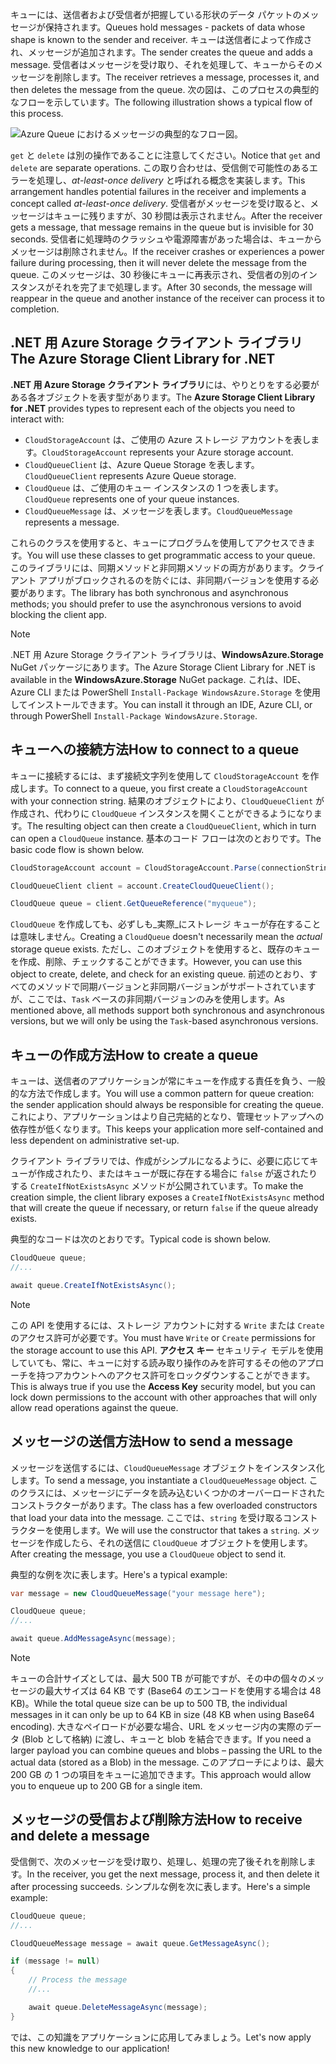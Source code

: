 <span data-ttu-id="76ce6-101">キューには、送信者および受信者が把握している形状のデータ パケットのメッセージが保持されます。</span><span class="sxs-lookup"><span data-stu-id="76ce6-101">Queues hold messages - packets of data whose shape is known to the sender and receiver.</span></span> <span data-ttu-id="76ce6-102">キューは送信者によって作成され、メッセージが追加されます。</span><span class="sxs-lookup"><span data-stu-id="76ce6-102">The sender creates the queue and adds a message.</span></span> <span data-ttu-id="76ce6-103">受信者はメッセージを受け取り、それを処理して、キューからそのメッセージを削除します。</span><span class="sxs-lookup"><span data-stu-id="76ce6-103">The receiver retrieves a message, processes it, and then deletes the message from the queue.</span></span> <span data-ttu-id="76ce6-104">次の図は、このプロセスの典型的なフローを示しています。</span><span class="sxs-lookup"><span data-stu-id="76ce6-104">The following illustration shows a typical flow of this process.</span></span>

![Azure Queue におけるメッセージの典型的なフロー図。](../media/6-message-flow.png)

<span data-ttu-id="76ce6-106">`get` と `delete` は別の操作であることに注意してください。</span><span class="sxs-lookup"><span data-stu-id="76ce6-106">Notice that `get` and `delete` are separate operations.</span></span> <span data-ttu-id="76ce6-107">この取り合わせは、受信側で可能性のあるエラーを処理し、_at-least-once delivery_ と呼ばれる概念を実装します。</span><span class="sxs-lookup"><span data-stu-id="76ce6-107">This arrangement handles potential failures in the receiver and implements a concept called _at-least-once delivery_.</span></span> <span data-ttu-id="76ce6-108">受信者がメッセージを受け取ると、メッセージはキューに残りますが、30 秒間は表示されません。</span><span class="sxs-lookup"><span data-stu-id="76ce6-108">After the receiver gets a message, that message remains in the queue but is invisible for 30 seconds.</span></span> <span data-ttu-id="76ce6-109">受信者に処理時のクラッシュや電源障害があった場合は、キューからメッセージは削除されません。</span><span class="sxs-lookup"><span data-stu-id="76ce6-109">If the receiver crashes or experiences a power failure during processing, then it will never delete the message from the queue.</span></span> <span data-ttu-id="76ce6-110">このメッセージは、30 秒後にキューに再表示され、受信者の別のインスタンスがそれを完了まで処理します。</span><span class="sxs-lookup"><span data-stu-id="76ce6-110">After 30 seconds, the message will reappear in the queue and another instance of the receiver can process it to completion.</span></span>

## <a name="the-azure-storage-client-library-for-net"></a><span data-ttu-id="76ce6-111">.NET 用 Azure Storage クライアント ライブラリ</span><span class="sxs-lookup"><span data-stu-id="76ce6-111">The Azure Storage Client Library for .NET</span></span>

<span data-ttu-id="76ce6-112">**.NET 用 Azure Storage クライアント ライブラリ**には、やりとりをする必要がある各オブジェクトを表す型があります。</span><span class="sxs-lookup"><span data-stu-id="76ce6-112">The **Azure Storage Client Library for .NET** provides types to represent each of the objects you need to interact with:</span></span>

- <span data-ttu-id="76ce6-113">`CloudStorageAccount` は、ご使用の Azure ストレージ アカウントを表します。</span><span class="sxs-lookup"><span data-stu-id="76ce6-113">`CloudStorageAccount` represents your Azure storage account.</span></span>
- <span data-ttu-id="76ce6-114">`CloudQueueClient` は、Azure Queue Storage を表します。</span><span class="sxs-lookup"><span data-stu-id="76ce6-114">`CloudQueueClient` represents Azure Queue storage.</span></span>
- <span data-ttu-id="76ce6-115">`CloudQueue` は、ご使用のキュー インスタンスの 1 つを表します。</span><span class="sxs-lookup"><span data-stu-id="76ce6-115">`CloudQueue` represents one of your queue instances.</span></span>
- <span data-ttu-id="76ce6-116">`CloudQueueMessage` は、メッセージを表します。</span><span class="sxs-lookup"><span data-stu-id="76ce6-116">`CloudQueueMessage` represents a message.</span></span>

<span data-ttu-id="76ce6-117">これらのクラスを使用すると、キューにプログラムを使用してアクセスできます。</span><span class="sxs-lookup"><span data-stu-id="76ce6-117">You will use these classes to get programmatic access to your queue.</span></span> <span data-ttu-id="76ce6-118">このライブラリには、同期メソッドと非同期メソッドの両方があります。クライアント アプリがブロックされるのを防ぐには、非同期バージョンを使用する必要があります。</span><span class="sxs-lookup"><span data-stu-id="76ce6-118">The library has both synchronous and asynchronous methods; you should prefer to use the asynchronous versions to avoid blocking the client app.</span></span>

> [!NOTE]
> <span data-ttu-id="76ce6-119">.NET 用 Azure Storage クライアント ライブラリは、**WindowsAzure.Storage** NuGet パッケージにあります。</span><span class="sxs-lookup"><span data-stu-id="76ce6-119">The Azure Storage Client Library for .NET is available in the **WindowsAzure.Storage** NuGet package.</span></span> <span data-ttu-id="76ce6-120">これは、IDE、Azure CLI または PowerShell `Install-Package WindowsAzure.Storage` を使用してインストールできます。</span><span class="sxs-lookup"><span data-stu-id="76ce6-120">You can install it through an IDE, Azure CLI, or through PowerShell `Install-Package WindowsAzure.Storage`.</span></span>

## <a name="how-to-connect-to-a-queue"></a><span data-ttu-id="76ce6-121">キューへの接続方法</span><span class="sxs-lookup"><span data-stu-id="76ce6-121">How to connect to a queue</span></span>

<span data-ttu-id="76ce6-122">キューに接続するには、まず接続文字列を使用して `CloudStorageAccount` を作成します。</span><span class="sxs-lookup"><span data-stu-id="76ce6-122">To connect to a queue, you first create a `CloudStorageAccount` with your connection string.</span></span> <span data-ttu-id="76ce6-123">結果のオブジェクトにより、`CloudQueueClient` が作成され、代わりに `CloudQueue` インスタンスを開くことができるようになります。</span><span class="sxs-lookup"><span data-stu-id="76ce6-123">The resulting object can then create a `CloudQueueClient`, which in turn can open a `CloudQueue` instance.</span></span> <span data-ttu-id="76ce6-124">基本のコード フローは次のとおりです。</span><span class="sxs-lookup"><span data-stu-id="76ce6-124">The basic code flow is shown below.</span></span>

```csharp
CloudStorageAccount account = CloudStorageAccount.Parse(connectionString);

CloudQueueClient client = account.CreateCloudQueueClient();

CloudQueue queue = client.GetQueueReference("myqueue");
```

<span data-ttu-id="76ce6-125">`CloudQueue` を作成しても、必ずしも_実際_にストレージ キューが存在することは意味しません。</span><span class="sxs-lookup"><span data-stu-id="76ce6-125">Creating a `CloudQueue` doesn't necessarily mean the _actual_ storage queue exists.</span></span> <span data-ttu-id="76ce6-126">ただし、このオブジェクトを使用すると、既存のキューを作成、削除、チェックすることができます。</span><span class="sxs-lookup"><span data-stu-id="76ce6-126">However, you can use this object to create, delete, and check for an existing queue.</span></span> <span data-ttu-id="76ce6-127">前述のとおり、すべてのメソッドで同期バージョンと非同期バージョンがサポートされていますが、ここでは、`Task` ベースの非同期バージョンのみを使用します。</span><span class="sxs-lookup"><span data-stu-id="76ce6-127">As mentioned above, all methods support both synchronous and asynchronous versions, but we will only be using the `Task`-based asynchronous versions.</span></span>

## <a name="how-to-create-a-queue"></a><span data-ttu-id="76ce6-128">キューの作成方法</span><span class="sxs-lookup"><span data-stu-id="76ce6-128">How to create a queue</span></span>

<span data-ttu-id="76ce6-129">キューは、送信者のアプリケーションが常にキューを作成する責任を負う、一般的な方法で作成します。</span><span class="sxs-lookup"><span data-stu-id="76ce6-129">You will use a common pattern for queue creation: the sender application should always be responsible for creating the queue.</span></span> <span data-ttu-id="76ce6-130">これにより、アプリケーションはより自己完結的となり、管理セットアップへの依存性が低くなります。</span><span class="sxs-lookup"><span data-stu-id="76ce6-130">This keeps your application more self-contained and less dependent on administrative set-up.</span></span> 

<span data-ttu-id="76ce6-131">クライアント ライブラリでは、作成がシンプルになるように、必要に応じてキューが作成されたり、またはキューが既に存在する場合に `false` が返されたりする `CreateIfNotExistsAsync` メソッドが公開されています。</span><span class="sxs-lookup"><span data-stu-id="76ce6-131">To make the creation simple, the client library exposes a `CreateIfNotExistsAsync` method that will create the queue if necessary, or return `false` if the queue already exists.</span></span> 

<span data-ttu-id="76ce6-132">典型的なコードは次のとおりです。</span><span class="sxs-lookup"><span data-stu-id="76ce6-132">Typical code is shown below.</span></span>

```csharp
CloudQueue queue;
//...

await queue.CreateIfNotExistsAsync();
```

> [!NOTE]
> <span data-ttu-id="76ce6-133">この API を使用するには、ストレージ アカウントに対する `Write` または `Create` のアクセス許可が必要です。</span><span class="sxs-lookup"><span data-stu-id="76ce6-133">You must have `Write` or `Create` permissions for the storage account to use this API.</span></span> <span data-ttu-id="76ce6-134">**アクセス キー** セキュリティ モデルを使用していても、常に、キューに対する読み取り操作のみを許可するその他のアプローチを持つアカウントへのアクセス許可をロックダウンすることができます。</span><span class="sxs-lookup"><span data-stu-id="76ce6-134">This is always true if you use the **Access Key** security model, but you can lock down permissions to the account with other approaches that will only allow read operations against the queue.</span></span>

## <a name="how-to-send-a-message"></a><span data-ttu-id="76ce6-135">メッセージの送信方法</span><span class="sxs-lookup"><span data-stu-id="76ce6-135">How to send a message</span></span>

<span data-ttu-id="76ce6-136">メッセージを送信するには、`CloudQueueMessage` オブジェクトをインスタンス化します。</span><span class="sxs-lookup"><span data-stu-id="76ce6-136">To send a message, you instantiate a `CloudQueueMessage` object.</span></span> <span data-ttu-id="76ce6-137">このクラスには、メッセージにデータを読み込むいくつかのオーバーロードされたコンストラクターがあります。</span><span class="sxs-lookup"><span data-stu-id="76ce6-137">The class has a few overloaded constructors that load your data into the message.</span></span> <span data-ttu-id="76ce6-138">ここでは、`string` を受け取るコンストラクターを使用します。</span><span class="sxs-lookup"><span data-stu-id="76ce6-138">We will use the constructor that takes a `string`.</span></span> <span data-ttu-id="76ce6-139">メッセージを作成したら、それの送信に `CloudQueue` オブジェクトを使用します。</span><span class="sxs-lookup"><span data-stu-id="76ce6-139">After creating the message, you use a `CloudQueue` object to send it.</span></span>

<span data-ttu-id="76ce6-140">典型的な例を次に表します。</span><span class="sxs-lookup"><span data-stu-id="76ce6-140">Here's a typical example:</span></span>

```csharp
var message = new CloudQueueMessage("your message here");

CloudQueue queue;
//...

await queue.AddMessageAsync(message);
```

> [!NOTE]
> <span data-ttu-id="76ce6-141">キューの合計サイズとしては、最大 500 TB が可能ですが、その中の個々のメッセージの最大サイズは 64 KB です (Base64 のエンコードを使用する場合は 48 KB)。</span><span class="sxs-lookup"><span data-stu-id="76ce6-141">While the total queue size can be up to 500 TB, the individual messages in it can only be up to 64 KB in size (48 KB when using Base64 encoding).</span></span> <span data-ttu-id="76ce6-142">大きなペイロードが必要な場合、URL をメッセージ内の実際のデータ (Blob として格納) に渡し、キューと blob を結合できます。</span><span class="sxs-lookup"><span data-stu-id="76ce6-142">If you need a larger payload you can combine queues and blobs – passing the URL to the actual data (stored as a Blob) in the message.</span></span> <span data-ttu-id="76ce6-143">このアプローチによりは、最大 200 GB の 1 つの項目をキューに追加できます。</span><span class="sxs-lookup"><span data-stu-id="76ce6-143">This approach would allow you to enqueue up to 200 GB for a single item.</span></span>

## <a name="how-to-receive-and-delete-a-message"></a><span data-ttu-id="76ce6-144">メッセージの受信および削除方法</span><span class="sxs-lookup"><span data-stu-id="76ce6-144">How to receive and delete a message</span></span>

<span data-ttu-id="76ce6-145">受信側で、次のメッセージを受け取り、処理し、処理の完了後それを削除します。</span><span class="sxs-lookup"><span data-stu-id="76ce6-145">In the receiver, you get the next message, process it, and then delete it after processing succeeds.</span></span> <span data-ttu-id="76ce6-146">シンプルな例を次に表します。</span><span class="sxs-lookup"><span data-stu-id="76ce6-146">Here's a simple example:</span></span>

```C#
CloudQueue queue;
//...

CloudQueueMessage message = await queue.GetMessageAsync();

if (message != null)
{
    // Process the message
    //...

    await queue.DeleteMessageAsync(message);
}
```

<span data-ttu-id="76ce6-147">では、この知識をアプリケーションに応用してみましょう。</span><span class="sxs-lookup"><span data-stu-id="76ce6-147">Let's now apply this new knowledge to our application!</span></span>